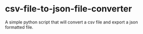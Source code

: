 # csv-file-to-json-file-converter
A simple python script that will convert a csv file and export a json formatted file.
